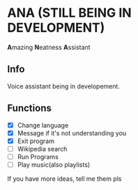 # ANA (**STILL BEING IN DEVELOPMENT**)
**A**mazing **N**eatness **A**ssistant


## Info
Voice assistant being in developement.

## Functions
- [x] Change language
- [x] Message if it's not understanding you
- [x] Exit program
- [ ] Wikipedia search
- [ ] Run Programs
- [ ] Play music(also playlists)

If you have more ideas, tell me them pls
